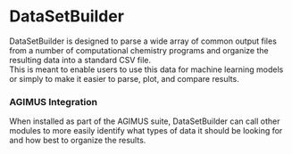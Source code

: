 # DataSetBuilder

DataSetBuilder is designed to parse a wide array of common output files from a number of computational chemistry programs and organize the resulting data into a standard CSV file.  
This is meant to enable users to use this data for machine learning models or simply to make it easier to parse, plot, and compare results.

### AGIMUS Integration
When installed as part of the AGIMUS suite, DataSetBuilder can call other modules to more easily identify what types of data it should be looking for and how best to organize the results.


